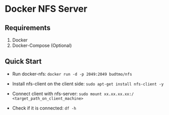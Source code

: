 Docker NFS Server
=================

Requirements
------------
1. Docker
2. Docker-Compose (Optional)

Quick Start
-----------

- Run docker-nfs: ```docker run -d -p 2049:2049 budtmo/nfs```

- Install nfs-client on the client side: ```sudo apt-get install nfs-client -y```

- Connect client with nfs-server: ```sudo mount xx.xx.xx.xx:/ <target_path_on_client_machine>```

- Check if it is connected: ```df -h```
